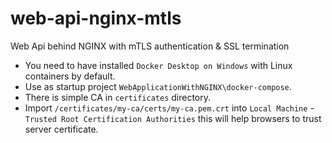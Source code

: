 # web-api-nginx-mtls
Web Api behind NGINX with mTLS authentication &amp; SSL termination

- You need to have installed ```Docker Desktop on Windows``` with Linux containers by default.
- Use as startup project ```WebApplicationWithNGINX\docker-compose```.
- There is simple CA in ```certificates``` directory.
- Import ```/certificates/my-ca/certs/my-ca.pem.crt``` into ```Local Machine``` - ```Trusted Root Certification Authorities``` this will help browsers to trust server certificate.
